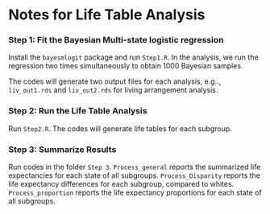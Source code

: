# Notes for Life Table Analysis

### Step 1: Fit the Bayesian Multi-state logistic regression

Install the `bayesmlogit` package and run `Step1.R`. In the analysis, we run the regression two times simultaneously to obtain 1000 Bayesian samples. 

The codes will generate two output files for each analysis, e.g.., `liv_out1.rds` and `liv_out2.rds` for living arrangement analysis.

### Step 2: Run the Life Table Analysis

Run `Step2.R`. The codes will generate life tables for each subgroup.

### Step 3: Summarize Results

Run codes in the folder `Step 3`. `Process_general` reports the summarized life expectancies for each state of all subgroups. `Process_Disparity` reports the life expectancy differences for each subgroup, compared to whites.  `Process_proportion` reports the life expectancy proportions for each state of all subgroups.

